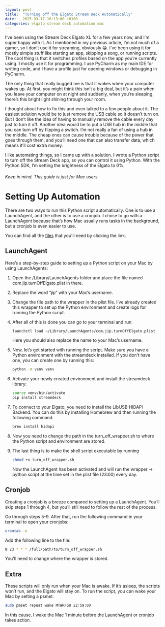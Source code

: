 ```yaml
---
layout: post
title:  "Turning off the Elgato Stream Deck Automatically"
date:   2025-03-17 16:13:00 +0100
categories: elgato stream deck automation mac
---
```



I’ve been using the Stream Deck Elgato XL for a few years now, and I’m super happy with it. As I mentioned in my previous article, I’m not much of a gamer, so I don’t use it for streaming, obviously 😁. I’ve been using it for mostly simple stuff like starting an app, skipping a song, or running scripts. The cool thing is that it switches profiles based on the app you’re currently using. I mostly use it for programming. I use PyCharm as my main IDE for writing code, and I have a profile just for opening windows or debugging in PyCharm.

The only thing that really bugged me is that it wakes when your computer wakes up. At first, you might think this isn’t a big deal, but it’s a pain when you leave your computer on at night and suddenly, when you’re sleeping, there’s this bright light shining through your room.

I thought about how to fix this and even talked to a few people about it. The easiest solution would be to just remove the USB cable so it doesn’t turn on. But I don’t like the idea of having to manually remove the cable every day just to turn it off. Another idea would be to put a USB hub in the middle that you can turn off by flipping a switch. I’m not really a fan of using a hub in the middle. The cheap ones can cause trouble because of the power that goes through them, and you’ll need one that can also transfer data, which means it’ll cost extra money.

I like automating things, so I came up with a solution. I wrote a Python script to turn off the Stream Deck app, so you can control it using Python. With the Python SDK, I’m setting the brightness of the Elgato to 0%.

###### Keep in mind. This guide is just for Mac users

# Setting Up Automation

There are two ways to run this Python script automatically. One is to use a LaunchAgent, and the other is to use a cronjob. I chose to go with a LaunchAgent because that’s how Mac usually runs tasks in the background, but a cronjob is even easier to use.

You can find all the [files](https://github.com/jipjacob/jipjacob.github.io/tree/main/assets/scripts/elgato) that you'll need by clicking the link.

## LaunchAgent

Here’s a step-by-step guide to setting up a Python script on your Mac by using LaunchAgents:

1. Open the /Library/LaunchAgents folder and place the file named com.jip.turnOffElgato.plist in there.
2. Replace the word “jip” with your Mac’s username.
3. Change the file path to the wrapper in the plist file. I’ve already created this wrapper to set up the Python environment and create logs for running the Python script.

4. After all of this is done you can go to your terminal and run:

    ```bash
    launchctl load ~/Library/LaunchAgents/com.jip.turnOffElgato.plist 
    ```
    Here you should also replace the name to your Mac’s username. 

5. Now, let’s get started with running the script. Make sure you have a Python environment with the streamdeck installed. If you don't have one, you can create one by running this:

    ```bash
    python -m venv venv
    ```

6. Activate your newly created environment and install the streamdeck library: 

    ```bash
    source venv/bin/activate
    pip install streamdeck
    ```

7. To connect to your Elgato, you need to install the LibUSB HIDAPI Backend. You can do this by installing Homebrew and then running the following command: 

    ```bash
    brew install hidapi
    ```

8. Now you need to change the path in the turn_off_wrapper.sh to where the Python script and environment are stored. 

9. The last thing is to make the shell script executable by running 

    ```bash
    chmod +x turn_off_wrapper.sh
    ```

    Now the LaunchAgent has been activated and will run the wrapper -> python script at the time set in the plist file (23:00) every day.

## Cronjob

Creating a cronjob is a breeze compared to setting up a LaunchAgent.
You’ll skip steps 1 through 4, but you’ll still need to follow the rest of the process. 

Go through steps 5-9. After that, run the following command in your terminal  to open your cronjobs:

```bash
crontab -e
```

Add the following line to the file:

```bash
0 23 * * * /full/path/to/turn_off_wrapper.sh
```
You'll need to change where the wrapper is stored. 

## Extra

These scripts will only run when your Mac is awake. If it’s asleep, the scripts won’t run, and the Elgato will stay on. To run the script, you can wake your Mac by setting a psmet. 

```bash
sudo pmset repeat wake MTWRFSU 22:59:00
```

In this cause, I wake the Mac 1 minute before the LaunchAgent or cronjob takes action.